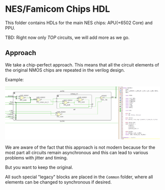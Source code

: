 # NES/Famicom Chips HDL

This folder contains HDLs for the main NES chips: APU(+6502 Core) and PPU.

TBD: Right now only _TOP_ circuits, we will add more as we go.

## Approach

We take a chip-perfect approach. This means that all the circuit elements of the original NMOS chips are repeated in the verilog design.

Example:

![chip-perfect-approach.png](Design/chip-perfect-approach.png)

We are aware of the fact that this approach is not modern because for the most part all circuits remain asynchronous and this can lead to various problems with jitter and timing.

But you want to keep the original.

All such special "legacy" blocks are placed in the `Common` folder, where all elements can be changed to synchronous if desired.
